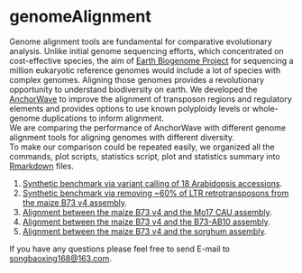 # genomeAlignment
Genome alignment tools are fundamental for comparative evolutionary analysis. Unlike initial genome sequencing efforts, which concentrated on cost-effective species, the aim of [Earth Biogenome Project](https://www.earthbiogenome.org/) for sequencing a million eukaryotic reference genomes would include a lot of species with complex genomes. Aligning those genomes provides a revolutionary opportunity to understand biodiversity on earth. We developed the [AnchorWave](https://github.com/baoxingsong/anchorwave) to improve the alignment of  transposon regions and regulatory elements and provides options to use known polyploidy levels or whole-genome duplications to inform alignment.  
We are comparing the performance of AnchorWave with different genome alignment tools for aligning genomes with different diversity.  
To make our comparison could be repeated easily, we organized all the commands, plot scripts, statistics script, plot and statistics summary into [Rmarkdown](https://bookdown.org/yihui/rmarkdown/) files.  

1) [Synthetic benchmark via variant calling of 18 Arabidopsis accessions](./Arabidopsis/).
2) [Synthetic benchmark via removing ~60% of LTR retrotransposons from the maize B73 v4 assembly](./maizeTE/).
3) [Alignment between the maize B73 v4 and the Mo17 CAU assembly](./alignb73againstmo17/).
4) [Alignment between the maize B73 v4 and the B73-AB10 assembly](./B73-AB10/).
5) [Alignment between the maize B73 v4 and the sorghum assembly](./sorghum_maize/).

If you have any questions please feel free to send E-mail to songbaoxing168@163.com.

